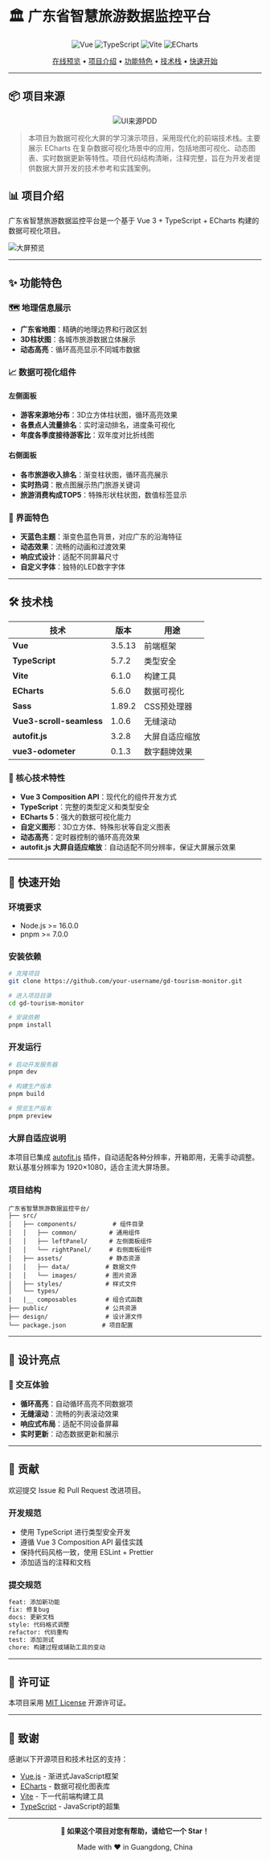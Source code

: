 # 🏛️ 广东省智慧旅游数据监控平台

<div align="center">

![Vue](https://img.shields.io/badge/Vue-3.5.13-4FC08D?style=for-the-badge&logo=vue.js&logoColor=white)
![TypeScript](https://img.shields.io/badge/TypeScript-5.7.2-3178C6?style=for-the-badge&logo=typescript&logoColor=white)
![Vite](https://img.shields.io/badge/Vite-6.1.0-646CFF?style=for-the-badge&logo=vite&logoColor=white)
![ECharts](https://img.shields.io/badge/ECharts-5.6.0-AA344D?style=for-the-badge&logo=apache-echarts&logoColor=white)


[在线预览](https://690384f3cb62760008e17eb0--snazzy-pony-43de35.netlify.app/) • [项目介绍](#项目介绍) • [功能特色](#功能特色) • [技术栈](#技术栈) • [快速开始](#快速开始)

</div>

---

## 📦 项目来源

<div align="center" style="margin-bottom: 8px;">
  <img src="https://img.shields.io/badge/灵感来源-PDD-blueviolet?style=flat-square" alt="UI来源PDD" />
</div>

> 本项目为数据可视化大屏的学习演示项目，采用现代化的前端技术栈。主要展示 ECharts 在复杂数据可视化场景中的应用，包括地图可视化、动态图表、实时数据更新等特性。项目代码结构清晰，注释完整，旨在为开发者提供数据大屏开发的技术参考和实践案例。


## 📊 项目介绍

广东省智慧旅游数据监控平台是一个基于 Vue 3 + TypeScript + ECharts 构建的数据可视化项目。

![大屏预览](/public/doc/大屏预览.png)

---

## ✨ 功能特色

### 🗺️ 地理信息展示

- **广东省地图**：精确的地理边界和行政区划
- **3D柱状图**：各城市旅游数据立体展示
- **动态高亮**：循环高亮显示不同城市数据

### 📈 数据可视化组件

#### 左侧面板

- **游客来源地分布**：3D立方体柱状图，循环高亮效果
- **各景点人流量排名**：实时滚动排名，进度条可视化
- **年度各季度接待游客比**：双年度对比折线图

#### 右侧面板

- **各市旅游收入排名**：渐变柱状图，循环高亮展示
- **实时热词**：散点图展示热门旅游关键词
- **旅游消费构成TOP5**：特殊形状柱状图，数值标签显示

### 🎨 界面特色

- **天蓝色主题**：渐变色蓝色背景，对应广东的沿海特征
- **动态效果**：流畅的动画和过渡效果
- **响应式设计**：适配不同屏幕尺寸
- **自定义字体**：独特的LED数字字体

---

## 🛠️ 技术栈

| 技术                     | 版本   | 用途           |
| ------------------------ | ------ | -------------- |
| **Vue**                  | 3.5.13 | 前端框架       |
| **TypeScript**           | 5.7.2  | 类型安全       |
| **Vite**                 | 6.1.0  | 构建工具       |
| **ECharts**              | 5.6.0  | 数据可视化     |
| **Sass**                 | 1.89.2 | CSS预处理器    |
| **Vue3-scroll-seamless** | 1.0.6  | 无缝滚动       |
| **autofit.js**           | 3.2.8  | 大屏自适应缩放 |
| **vue3-odometer**        | 0.1.3  | 数字翻牌效果   |

### 🎯 核心技术特性

- **Vue 3 Composition API**：现代化的组件开发方式
- **TypeScript**：完整的类型定义和类型安全
- **ECharts 5**：强大的数据可视化能力
- **自定义图形**：3D立方体、特殊形状等自定义图表
- **动态高亮**：定时器控制的循环高亮效果
- **autofit.js 大屏自适应缩放**：自动适配不同分辨率，保证大屏展示效果

---

## 🚀 快速开始

### 环境要求

- Node.js >= 16.0.0
- pnpm >= 7.0.0

### 安装依赖

```bash
# 克隆项目
git clone https://github.com/your-username/gd-tourism-monitor.git

# 进入项目目录
cd gd-tourism-monitor

# 安装依赖
pnpm install
```

### 开发运行

```bash
# 启动开发服务器
pnpm dev

# 构建生产版本
pnpm build

# 预览生产版本
pnpm preview
```

### 大屏自适应说明

本项目已集成 [autofit.js](https://github.com/xiaokaike/autofit.js) 插件，自动适配各种分辨率，开箱即用，无需手动调整。默认基准分辨率为 1920×1080，适合主流大屏场景。

### 项目结构

```
广东省智慧旅游数据监控平台/
├── src/
│   ├── components/          # 组件目录
│   │   ├── common/         # 通用组件
│   │   ├── leftPanel/      # 左侧面板组件
│   │   └── rightPanel/     # 右侧面板组件
│   ├── assets/             # 静态资源
│   │   ├── data/          # 数据文件
│   │   └── images/        # 图片资源
│   ├── styles/            # 样式文件
│   └── types/
|   |__ composables        # 组合式函数
├── public/                # 公共资源
├── design/                # 设计源文件
└── package.json          # 项目配置
```


---

## 🎨 设计亮点

### 🔧 交互体验

- **循环高亮**：自动循环高亮不同数据项
- **无缝滚动**：流畅的列表滚动效果
- **响应式布局**：适配不同设备屏幕
- **实时更新**：动态数据更新和展示

---

## 🤝 贡献

欢迎提交 Issue 和 Pull Request 改进项目。

### 开发规范

- 使用 TypeScript 进行类型安全开发
- 遵循 Vue 3 Composition API 最佳实践
- 保持代码风格一致，使用 ESLint + Prettier
- 添加适当的注释和文档

### 提交规范

```bash
feat: 添加新功能
fix: 修复bug
docs: 更新文档
style: 代码格式调整
refactor: 代码重构
test: 添加测试
chore: 构建过程或辅助工具的变动
```

---

## 📄 许可证

本项目采用 [MIT License](LICENSE) 开源许可证。

---

## 🙏 致谢

感谢以下开源项目和技术社区的支持：

- [Vue.js](https://vuejs.org/) - 渐进式JavaScript框架
- [ECharts](https://echarts.apache.org/) - 数据可视化图表库
- [Vite](https://vitejs.dev/) - 下一代前端构建工具
- [TypeScript](https://www.typescriptlang.org/) - JavaScript的超集

---

<div align="center">

**🌟 如果这个项目对您有帮助，请给它一个 Star！**

Made with ❤️ in Guangdong, China

</div>

